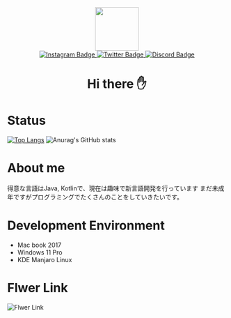 <div id="header" align="center">
  <img src="https://github.com/Kakeru3/Kakeru3/blob/main/img/MassaProfile.png" width="100"/>
  <div id="badges">
    <a href="https://www.instagram.com/massa_camera/">
      <img src="https://img.shields.io/badge/-Instagram-E4405F.svg?logo=instagram&style=for-the-badge" alt="Instagram Badge"/>
    </a>
    <a href="https://twitter.com/KakeruCtt">
      <img src="https://img.shields.io/badge/Twitter-blue?style=for-the-badge&logo=twitter&logoColor=white" alt="Twitter Badge"/
    </a>
    <a href=https://discordapp.com/users/1014513275351859230">
      <img src="https://img.shields.io/badge/Discord-purple?style=for-the-badge&logo=discord&logoColor=white" alt="Discord Badge"/>
    </a>
  </div>
    <h1>Hi there ✋</h1>
</div>

# Status
[![Top Langs](https://github-readme-stats.vercel.app/api/top-langs/?username=Kakeru3)](https://github.com/anuraghazra/github-readme-stats)
![Anurag's GitHub stats](https://github-readme-stats.vercel.app/api?username=Kakeru3&hide=contribs,prs)

# About me
得意な言語はJava, Kotlinで、現在は趣味で新言語開発を行っています
まだ未成年ですがプログラミングでたくさんのことをしていきたいです。

# Development Environment
- Mac book 2017
- Windows 11 Pro
- KDE Manjaro Linux

# Flwer Link
![Flwer Link]("https://github.com/flwer-lang/flwer")
